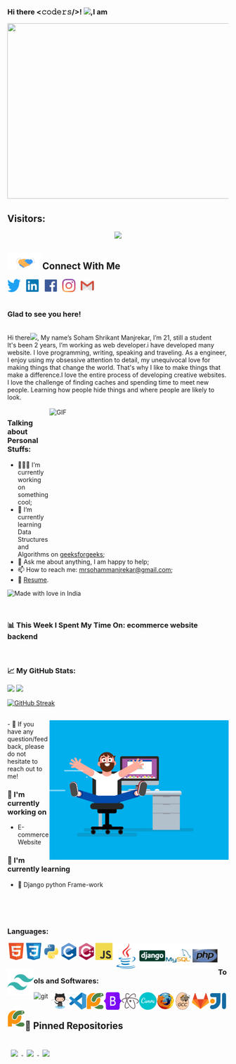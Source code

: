 
### Hi there <𝚌𝚘𝚍𝚎𝚛𝚜/>! <img src="https://github.com/TheDudeThatCode/TheDudeThatCode/blob/master/Assets/Hi.gif" width="29px">,I am 
<img src="https://github.com/sohammanjrekar/sohammanjrekar/blob/main/Soham%20manjrekar.gif" height="400px" width="1000px">
<div align="centre">

<!-- retro visitor counter -->
<h2>Visitors:</h2>
<p align="center"> 
  <img src="https://profile-counter.glitch.me/sohammanjrekar/count.svg" />
</p>
 <h2> <a target="_blank">
  <img src="https://github.com/sohammanjrekar/sohammanjrekar/blob/main/Handshake.gif" height="37px" style="max-width:100%;">Connect With Me</a>
</h2>
 
 
<a href="" target="blank"><img align="center" src="https://github.com/sohammanjrekar/sohammanjrekar/blob/main/icon/twitter/twitter-original.svg" alt="sohammanjrekar" height="30" width="30" /></a>&nbsp;&nbsp;
<a href="" target="blank"><img align="center" src="https://github.com/sohammanjrekar/sohammanjrekar/blob/main/icon/linkedin/linkedin-original.svg" alt="sohammanjrekar" height="30" width="30" /></a>&nbsp;&nbsp;
<a href="" target="blank"><img align="center" src="https://github.com/sohammanjrekar/sohammanjrekar/blob/main/icon/facebook/facebook-original.svg" alt="sohammanjrekar" height="30" width="30" /></a>&nbsp;&nbsp;
<a href="" target="blank"><img align="center" src="https://github.com/sohammanjrekar/sohammanjrekar/blob/main/icon/instagram-icon.svg" alt="sohammanjrekar" height="30" width="30" /></a>&nbsp;&nbsp;
<a href="" target="blank"><img align="center" src="https://github.com/sohammanjrekar/sohammanjrekar/blob/main/icon/gmail-icon.svg" height="30" width="30" /></a>
  <br>
 <br>
### Glad to see you here! 
  <br/>
Hi there<img src="https://media.giphy.com/media/hvRJCLFzcasrR4ia7z/giphy.gif" width="25px">, My name’s Soham Shrikant Manjrekar, I’m 21, still a student<br/>
    It's been 2 years, I’m working as web developer.i have developed many website. I love programming, writing, speaking and traveling.
As a  engineer, I enjoy using my obsessive attention to detail, my unequivocal love for making things that change the world. That's why I like to make things that make a difference.I love the entire process of developing creative websites. I love the challenge of finding caches and spending time to meet new people. Learning how people hide things and where people are likely to look.
<br/>
  <br/>
<img align="right" alt="GIF" src="https://github.com/Gapur/Gapur/blob/master/coding.gif?raw=true" width="408" height="318" />

### Talking about Personal Stuffs: 

- 👨🏻‍💻 I’m currently working on something cool;
- 🚀 I’m currently learning Data Structures and Algorithms on [geeksforgeeks](https://www.geeksforgeeks.org/);
- 💬 Ask me about anything, I am happy to help;
- 📫 How to reach me: mrsohammanjrekar@gmail.com;
- 📝 [Resume](). 
 



![Made with love in India](https://madewithlove.now.sh/in?heart=true&template=for-the-badge)


</br>

### 📊 This Week I Spent My Time On: ecommerce website backend
<br/>

### 📈 My GitHub Stats: 

<p>
  <img height="180em" src="https://github-readme-stats.vercel.app/api?username=Sohammanjrekar&show_icons=true&hide_border=true&&count_private=true&include_all_commits=true" />
  <img height="180em" src="https://github-readme-stats.vercel.app/api/top-langs/?username=Sohammanjrekar&exclude_repo=KNN-Image-Classification&show_icons=true&hide_border=true&layout=compact&langs_count=8"/>
</p>

[![GitHub Streak](http://github-readme-streak-stats.herokuapp.com?user=sohammanjrekar&theme=dark&background=000000)](https://git.io/streak-stats)

</br>
<img align="right" alt="GIF" src="https://github.com/sohammanjrekar/sohammanjrekar/blob/main/image.gif?raw=true" width="408" height="318" />
- 💬 If you have any question/feedback, please do not hesitate to reach out to me!

### 🔭 I'm currently working on

- E-commerce Website 

### 🌱 I'm currently learning

- 📱 Django python Frame-work

</br></br></br>


### Languages:


<a href="https://www.w3.org/html/" target="_blank"><img align="left" alt="HTML5" width="40px" src="https://github.com/sohammanjrekar/sohammanjrekar/blob/main/icon/html5/html5-original.svg" ></a>

<a href="https://www.w3schools.com/css/" target="_blank"><img align="left" alt="CSS3" width="40px" src="https://github.com/sohammanjrekar/sohammanjrekar/blob/main/icon/css3/css3-original.svg" ></a>

<a href="https://www.python.org" target="_blank"> <img align="left" alt="Python" width="40px" src="https://github.com/sohammanjrekar/sohammanjrekar/blob/main/icon/python/python-original.svg"> </a>

<a href="https://www.cprogramming.com/" target="_blank"> <img align="left" alt="C" width="40px" src="https://github.com/sohammanjrekar/sohammanjrekar/blob/main/icon/c/c-original.svg"> </a>

<a href="https://www.w3schools.com/cpp/" target="_blank"> <img align="left" alt="C++" width="40px" src="https://github.com/sohammanjrekar/sohammanjrekar/blob/main/icon/cplusplus/cplusplus-original.svg"> </a>

<a href="https://www.w3schools.com/javascript/" target="_blank"> <img align="left" alt="JavaScript" width="40px" src="https://github.com/sohammanjrekar/sohammanjrekar/blob/main/icon/javascript/javascript-original.svg"> </a>

<a href="https://www.w3schools.com/java/" target="_blank"> <img align="left" alt="Java" width="60px" src="https://github.com/sohammanjrekar/sohammanjrekar/blob/main/icon/java/java-original.svg"> </a>

<a href="https://www.w3schools.com/django/" target="_blank"> <img align="left" alt="Django" width="60px" src="https://github.com/sohammanjrekar/sohammanjrekar/blob/main/icon/django/django-original.svg"> </a>

<a href="https://www.w3schools.com/flask/" target="_blank"> <img align="left" alt="Flask" width="60px" src="https://github.com/sohammanjrekar/sohammanjrekar/blob/main/icon/mysql/mysql-original-wordmark.svg"> </a>

<a href="https://www.w3schools.com/php/" target="_blank"> <img align="left" alt="php" width="60px" src="https://github.com/sohammanjrekar/sohammanjrekar/blob/main/icon/php/php-original.svg"> </a>

<a href="https://www.w3schools.com/" target="_blank"> <img align="left" alt="Tailwand css" width="60px" src="https://github.com/sohammanjrekar/sohammanjrekar/blob/main/icon/tailwindcss/tailwindcss-plain.svg"> </a>



<br>
<br>

### Tools and Softwares:
<a href="https://git-scm.com/" target="_blank"> <img align="left" alt="git" width="40px" src="https://www.vectorlogo.zone/logos/git-scm/git-scm-icon.svg"/> </a>

<a href="https://github.com/" target="_blank"> <img align="left" alt="github" width="40px" src="https://github.com/sohammanjrekar/sohammanjrekar/blob/main/icon/github-icon.svg"> </a>

<a href="https://vscode.com/" target="_blank"> <img align="left" alt="vscode" width="40px" src="https://github.com/sohammanjrekar/sohammanjrekar/blob/main/icon/vscode/vscode-original.svg"> </a>

<a href="https://pycharm.com/" target="_blank"> <img align="left" alt="Pycharm" width="40px" src="https://github.com/sohammanjrekar/sohammanjrekar/blob/main/icon/pycharm/pycharm-original.svg"> </a>

<a href="https://bootstarp.com/" target="_blank"> <img align="left" alt="bootstrap" width="40px" src="https://github.com/sohammanjrekar/sohammanjrekar/blob/main/icon/bootstrap/bootstrap-original.svg"> </a>

<a href="https://atom.com/" target="_blank"> <img align="left" alt="atom" width="40px" src="https://github.com/sohammanjrekar/sohammanjrekar/blob/main/icon/atom/atom-original.svg"> </a>

<a href="https://canva.com/" target="_blank"> <img align="left" alt="canva" width="40px" src="https://github.com/sohammanjrekar/sohammanjrekar/blob/main/icon/canva/canva-original.svg"> </a>

<a href="https://firefox.com/" target="_blank"> <img align="left" alt="firefox" width="40px" src="https://github.com/sohammanjrekar/sohammanjrekar/blob/main/icon/firefox/firefox-original.svg"> </a>

<a href="https://gcc.com/" target="_blank"> <img align="left" alt="gcc" width="40px" src="https://github.com/sohammanjrekar/sohammanjrekar/blob/main/icon/gcc/gcc-original.svg"> </a>

<a href="https://gitlab.com/" target="_blank"> <img align="left" alt="gitlab" width="40px" src="https://github.com/sohammanjrekar/sohammanjrekar/blob/main/icon/gitlab/gitlab-original.svg"> </a>

<a href="https://intellij.com/" target="_blank"> <img align="left" alt="intellij" width="40px" src="https://github.com/sohammanjrekar/sohammanjrekar/blob/main/icon/intellij/intellij-original.svg"> </a>

<a href="https://pycharm.com/" target="_blank"> <img align="left" alt="Pycharm" width="40px" src="https://github.com/sohammanjrekar/sohammanjrekar/blob/main/icon/pycharm/pycharm-original.svg"> </a>



<br>
<br>

  
  ## 📌 Pinned Repositories

<br>

<a href="https://github.com/sohammanjrekar/currency-converter ">
  <img align="center" style="margin:0.5rem" src="https://github-readme-stats.vercel.app/api/pin/?username=sohammanjrekar&repo=currency-converter&title_color=ffffff&text_color=c9cacc&icon_color=4AB197&bg_color=1A2B34" />
</a>

<a href="https://github.com/sohammanjrekar/currency-converter ">
  <img align="center" style="margin:0.5rem" src="https://github-readme-stats.vercel.app/api/pin/?username=sohammanjrekar&repo=practice-pandas&title_color=ffffff&text_color=c9cacc&icon_color=4AB197&bg_color=1A2B34" />
</a>

<a href="https://github.com/sohammanjrekar/currency-converter ">
  <img align="center" style="margin:0.5rem" src="https://github-readme-stats.vercel.app/api/pin/?username=sohammanjrekar&repo=python-learning&title_color=ffffff&text_color=c9cacc&icon_color=4AB197&bg_color=1A2B34" />
</a>



